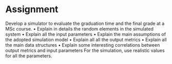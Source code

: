  # Assignment 
 Develop a simulator to evaluate the graduation time and the final grade at a
 MSc course.
 • Explain in details the random elements in the simulated system
 • Explain all the input parameters
 • Explain the main assumptions of the adopted simulation model
 • Explain all all the output metrics
 • Explain all the main data structures
 • Explain some interesting correlations between output metrics and input parameters
 For the simulation, use realistic values for all the parameters.
